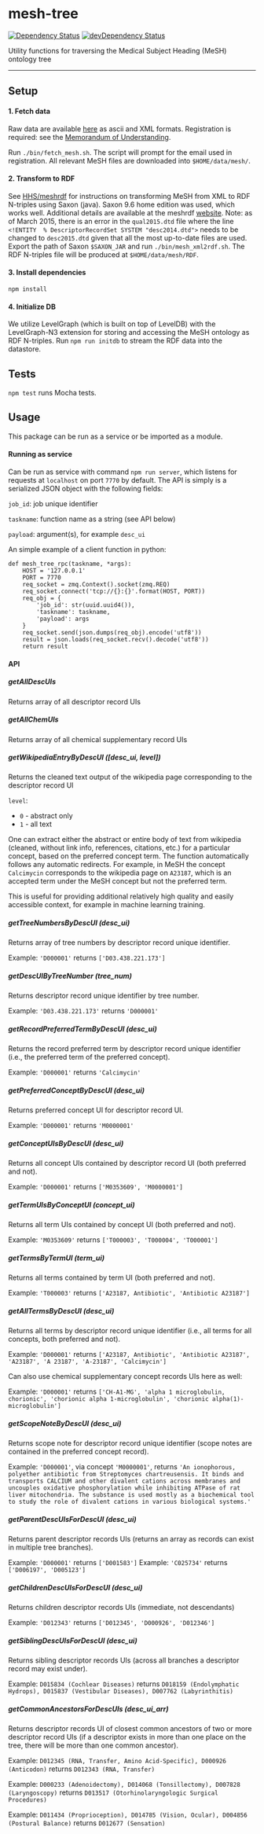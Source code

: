 # mesh-tree

[![Dependency Status](https://david-dm.org/standard-analytics/mesh-tree.svg)](https://david-dm.org/standard-analytics/mesh-tree)
[![devDependency Status](https://david-dm.org/standard-analytics/mesh-tree/dev-status.svg)](https://david-dm.org/standard-analytics/mesh-tree#info=devDependencies)

Utility functions for traversing the Medical Subject Heading (MeSH) ontology tree
___

## Setup

#### 1. Fetch data

Raw data are available
[here](https://www.nlm.nih.gov/mesh/filelist.html) as ascii and XML formats. Registration is required: see the
[Memorandum of Understanding](https://www.nlm.nih.gov/mesh/2014/download/termscon.html).

Run `./bin/fetch_mesh.sh`. The script will prompt for the email used in registration. All relevant MeSH files are downloaded into `$HOME/data/mesh/`.

#### 2. Transform to RDF

See [HHS/meshrdf](https://github.com/HHS/meshrdf) for instructions on transforming MeSH from XML to RDF N-triples using Saxon (java). Saxon 9.6 home edition was used, which works well. Additional details are available at the meshrdf [website](http://hhs.github.io/meshrdf/). Note: as of March 2015, there is an error in the `qual2015.dtd` file where the line `<!ENTITY  % DescriptorRecordSet SYSTEM "desc2014.dtd">` needs to be changed to `desc2015.dtd` given that all the most up-to-date files are used. Export the path of Saxon `$SAXON_JAR` and run `./bin/mesh_xml2rdf.sh`. The RDF N-triples file will be produced at `$HOME/data/mesh/RDF`.

#### 3. Install dependencies

`npm install`

#### 4. Initialize DB

We utilize LevelGraph (which is built on top of LevelDB) with the LevelGraph-N3 extension for storing and accessing the MeSH ontology as RDF N-triples. Run `npm run initdb` to stream the RDF data into the datastore.

## Tests

`npm test` runs Mocha tests.

## Usage

This package can be run as a service or be imported as a module.

#### Running as service

Can be run as service with command `npm run server`, which listens for requests at `localhost` on port `7770` by default. The API is simply is a serialized JSON object with the following fields:

`job_id`: job unique identifier

`taskname`: function name as a string (see API below)

`payload`: argument(s), for example `desc_ui`

An simple example of a client function in python:

```
def mesh_tree_rpc(taskname, *args):
    HOST = '127.0.0.1'
    PORT = 7770
    req_socket = zmq.Context().socket(zmq.REQ)
    req_socket.connect('tcp://{}:{}'.format(HOST, PORT))
    req_obj = {
        'job_id': str(uuid.uuid4()),
        'taskname': taskname,
        'payload': args
    }
    req_socket.send(json.dumps(req_obj).encode('utf8'))
    result = json.loads(req_socket.recv().decode('utf8'))
    return result
```

#### API

##### getAllDescUIs

Returns array of all descriptor record UIs

##### getAllChemUIs

Returns array of all chemical supplementary record UIs

##### getWikipediaEntryByDescUI ([desc_ui, level])

Returns the cleaned text output of the wikipedia page corresponding to the descriptor record UI

`level`:
- `0` - abstract only
- `1` - all text

One can extract either the abstract or entire body of text from wikipedia (cleaned, without link info, references, citations, etc.) for a particular concept, based on the preferred concept term. The function automatically follows any automatic redirects. For example, in MeSH the concept `Calcimycin` corresponds to the wikipedia page on `A23187`, which is an accepted term under the MeSH concept but not the preferred term.

This is useful for providing additional relatively high quality and easily accessible context, for example in machine learning training.

##### getTreeNumbersByDescUI (desc_ui)

Returns array of tree numbers by descriptor record unique identifier.

Example: `'D000001'` returns `['D03.438.221.173']`

##### getDescUIByTreeNumber (tree_num)

Returns descriptor record unique identifier by tree number.

Example: `'D03.438.221.173'` returns `'D000001'`

##### getRecordPreferredTermByDescUI (desc_ui)

Returns the record preferred term by descriptor record unique identifier (i.e., the preferred term of the preferred concept).

Example: `'D000001'` returns `'Calcimycin'`

##### getPreferredConceptByDescUI (desc_ui)

Returns preferred concept UI for descriptor record UI.

Example: `'D000001'` returns `'M0000001'`

##### getConceptUIsByDescUI (desc_ui)

Returns all concept UIs contained by descriptor record UI (both preferred and not).

Example: `'D000001'` returns `['M0353609', 'M0000001']`

##### getTermUIsByConceptUI (concept_ui)

Returns all term UIs contained by concept UI (both preferred and not).

Example: `'M0353609'` returns `['T000003', 'T000004', 'T000001']`

##### getTermsByTermUI (term_ui)

Returns all terms contained by term UI (both preferred and not).

Example: `'T000003'` returns `['A23187, Antibiotic', 'Antibiotic A23187']`

##### getAllTermsByDescUI (desc_ui)

Returns all terms by descriptor record unique identifier (i.e., all terms for all concepts, both preferred and not).

Example: `'D000001'` returns `['A23187, Antibiotic', 'Antibiotic A23187', 'A23187', 'A 23187', 'A-23187', 'Calcimycin']`

Can also use chemical supplementary concept records UIs here as well:

Example: `'D000001'` returns `['CH-A1-MG', 'alpha 1 microglobulin, chorionic', 'chorionic alpha 1-microglobulin', 'chorionic alpha(1)-microglobulin']`

##### getScopeNoteByDescUI (desc_ui)

Returns scope note for descriptor record unique identifier (scope notes are contained in the preferred concept record).

Example: `'D000001'`, via concept `'M0000001'`, returns `'An ionophorous, polyether antibiotic from Streptomyces chartreusensis. It binds and transports CALCIUM and other divalent cations across membranes and uncouples oxidative phosphorylation while inhibiting ATPase of rat liver mitochondria. The substance is used mostly as a biochemical tool to study the role of divalent cations in various biological systems.'`

##### getParentDescUIsForDescUI (desc_ui)

Returns parent descriptor records UIs (returns an array as records can exist in multiple tree branches).

Example: `'D000001'` returns `['D001583']`
Example: `'C025734'` returns `['D006197', 'D005123']`

##### getChildrenDescUIsForDescUI (desc_ui)

Returns children descriptor records UIs (immediate, not descendants)

Example: `'D012343'` returns `['D012345', 'D000926', 'D012346']`

##### getSiblingDescUIsForDescUI (desc_ui)

Returns sibling descriptor records UIs (across all branches a descriptor record may exist under).

Example: `D015834 (Cochlear Diseases)` returns `D018159 (Endolymphatic Hydrops), D015837 (Vestibular Diseases), D007762 (Labyrinthitis)`

##### getCommonAncestorsForDescUIs (desc_ui_arr)

Returns descriptor records UI of closest common ancestors of two or more descriptor record UIs (if a descriptor exists in more than one place on the tree, there will be more than one common ancestor).

Example: `D012345 (RNA, Transfer, Amino Acid-Specific), D000926 (Anticodon)` returns `D012343 (RNA, Transfer)`

Example: `D000233 (Adenoidectomy), D014068 (Tonsillectomy), D007828 (Laryngoscopy)` returns `D013517 (Otorhinolaryngologic Surgical Procedures)`

Example: `D011434 (Proprioception), D014785 (Vision, Ocular), D004856 (Postural Balance)` returns `D012677 (Sensation)`
